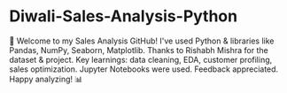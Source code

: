 # Diwali-Sales-Analysis-Python
🚀 Welcome to my Sales Analysis GitHub! I've used Python &amp; libraries like Pandas, NumPy, Seaborn, Matplotlib. Thanks to Rishabh Mishra for the dataset &amp; project. Key learnings: data cleaning, EDA, customer profiling, sales optimization. Jupyter Notebooks were used. Feedback appreciated. Happy analyzing! 📊
